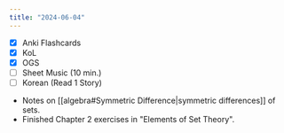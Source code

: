 ```yaml
---
title: "2024-06-04"
---
```


- [x] Anki Flashcards
- [x] KoL
- [x] OGS
- [ ] Sheet Music (10 min.)
- [ ] Korean (Read 1 Story)

* Notes on [[algebra#Symmetric Difference|symmetric differences]] of sets.
* Finished Chapter 2 exercises in "Elements of Set Theory".